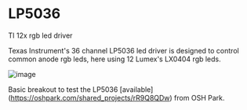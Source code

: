 # LP5036
TI 12x rgb led driver

Texas Instrument's 36 channel LP5036 led driver is designed to control common anode rgb leds, here using 12 Lumex's LX0404 rgb leds.

![image](https://user-images.githubusercontent.com/6698410/56462271-529f3600-6375-11e9-80c8-d7ebe6c025ef.jpg)

Basic breakout to test the LP5036 [available] (https://oshpark.com/shared_projects/rR9Q8QDw) from OSH Park.
